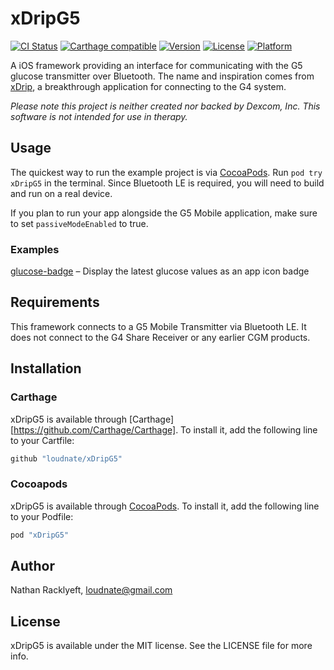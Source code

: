 # xDripG5

[![CI Status](http://img.shields.io/travis/loudnate/xDripG5.svg?style=flat)](https://travis-ci.org/loudnate/xDripG5)
[![Carthage compatible](https://img.shields.io/badge/Carthage-compatible-4BC51D.svg?style=flat)](https://github.com/Carthage/Carthage)
[![Version](https://img.shields.io/cocoapods/v/xDripG5.svg?style=flat)](http://cocoapods.org/pods/xDripG5)
[![License](https://img.shields.io/cocoapods/l/xDripG5.svg?style=flat)](http://cocoapods.org/pods/xDripG5)
[![Platform](https://img.shields.io/cocoapods/p/xDripG5.svg?style=flat)](http://cocoapods.org/pods/xDripG5)

A iOS framework providing an interface for communicating with the G5 glucose transmitter over Bluetooth. The name and inspiration comes from [xDrip](http://stephenblackwasalreadytaken.github.io/xDrip/), a breakthrough application for connecting to the G4 system.

*Please note this project is neither created nor backed by Dexcom, Inc. This software is not intended for use in therapy.*

## Usage

The quickest way to run the example project is via [CocoaPods](http://cocoapods.org). Run `pod try xDripG5` in the terminal. 
Since Bluetooth LE is required, you will need to build and run on a real device.

If you plan to run your app alongside the G5 Mobile application, make sure to set `passiveModeEnabled` to true.

### Examples

[glucose-badge](https://github.com/dennisgove/glucose-badge) – Display the latest glucose values as an app icon badge

## Requirements

This framework connects to a G5 Mobile Transmitter via Bluetooth LE. It does not connect to the G4 Share Receiver or any earlier CGM products.

## Installation

### Carthage

xDripG5 is available through [Carthage][https://github.com/Carthage/Carthage]. To install it, add the following line to your Cartfile:

```ruby
github "loudnate/xDripG5"
```

### Cocoapods

xDripG5 is available through [CocoaPods](http://cocoapods.org). To install
it, add the following line to your Podfile:

```ruby
pod "xDripG5"
```

## Author

Nathan Racklyeft, loudnate@gmail.com

## License

xDripG5 is available under the MIT license. See the LICENSE file for more info.
